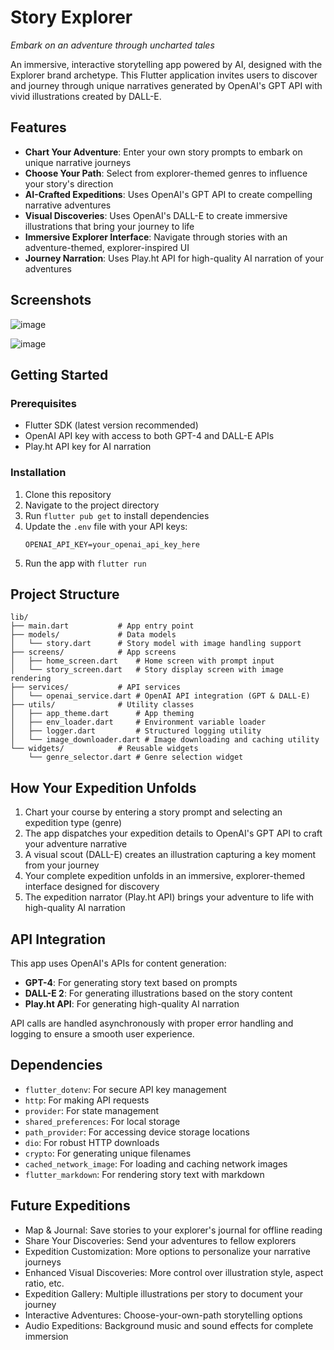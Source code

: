 # Story Explorer

*Embark on an adventure through uncharted tales*

An immersive, interactive storytelling app powered by AI, designed with the Explorer brand archetype. This Flutter application invites users to discover and journey through unique narratives generated by OpenAI's GPT API with vivid illustrations created by DALL-E.

## Features

- **Chart Your Adventure**: Enter your own story prompts to embark on unique narrative journeys
- **Choose Your Path**: Select from explorer-themed genres to influence your story's direction
- **AI-Crafted Expeditions**: Uses OpenAI's GPT API to create compelling narrative adventures
- **Visual Discoveries**: Uses OpenAI's DALL-E to create immersive illustrations that bring your journey to life
- **Immersive Explorer Interface**: Navigate through stories with an adventure-themed, explorer-inspired UI
- **Journey Narration**: Uses Play.ht API for high-quality AI narration of your adventures

## Screenshots

![image](https://github.com/user-attachments/assets/cc4f8c86-3d78-40fa-8fc8-79959c8f6146)

![image](https://github.com/user-attachments/assets/3f0583f5-af00-47e3-b0a7-fcf259538577)


## Getting Started

### Prerequisites

- Flutter SDK (latest version recommended)
- OpenAI API key with access to both GPT-4 and DALL-E APIs
- Play.ht API key for AI narration

### Installation

1. Clone this repository
2. Navigate to the project directory
3. Run `flutter pub get` to install dependencies
4. Update the `.env` file with your API keys:
   ```
   OPENAI_API_KEY=your_openai_api_key_here
   
   ```
5. Run the app with `flutter run`

## Project Structure

```
lib/
├── main.dart           # App entry point
├── models/             # Data models
│   └── story.dart      # Story model with image handling support
├── screens/            # App screens
│   ├── home_screen.dart    # Home screen with prompt input
│   └── story_screen.dart   # Story display screen with image rendering
├── services/           # API services
│   └── openai_service.dart # OpenAI API integration (GPT & DALL-E)
├── utils/              # Utility classes
│   ├── app_theme.dart      # App theming
│   ├── env_loader.dart     # Environment variable loader
│   ├── logger.dart         # Structured logging utility
│   └── image_downloader.dart # Image downloading and caching utility
└── widgets/            # Reusable widgets
    └── genre_selector.dart # Genre selection widget
```

## How Your Expedition Unfolds

1. Chart your course by entering a story prompt and selecting an expedition type (genre)
2. The app dispatches your expedition details to OpenAI's GPT API to craft your adventure narrative
3. A visual scout (DALL-E) creates an illustration capturing a key moment from your journey
4. Your complete expedition unfolds in an immersive, explorer-themed interface designed for discovery
5. The expedition narrator (Play.ht API) brings your adventure to life with high-quality AI narration

## API Integration

This app uses OpenAI's APIs for content generation:
- **GPT-4**: For generating story text based on prompts
- **DALL-E 2**: For generating illustrations based on the story content
- **Play.ht API**: For generating high-quality AI narration

API calls are handled asynchronously with proper error handling and logging to ensure a smooth user experience.

## Dependencies

- `flutter_dotenv`: For secure API key management
- `http`: For making API requests
- `provider`: For state management
- `shared_preferences`: For local storage
- `path_provider`: For accessing device storage locations
- `dio`: For robust HTTP downloads
- `crypto`: For generating unique filenames
- `cached_network_image`: For loading and caching network images
- `flutter_markdown`: For rendering story text with markdown

## Future Expeditions

- Map & Journal: Save stories to your explorer's journal for offline reading
- Share Your Discoveries: Send your adventures to fellow explorers
- Expedition Customization: More options to personalize your narrative journeys
- Enhanced Visual Discoveries: More control over illustration style, aspect ratio, etc.
- Expedition Gallery: Multiple illustrations per story to document your journey
- Interactive Adventures: Choose-your-own-path storytelling options
- Audio Expeditions: Background music and sound effects for complete immersion
